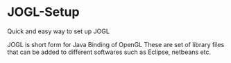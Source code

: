 # JOGL-Setup
Quick and easy way to set up JOGL

JOGL is short form for Java Binding of OpenGL
These are set of library files that can be added to different softwares such as Eclipse, netbeans etc.
